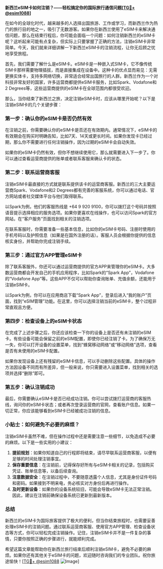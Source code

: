 **新西兰eSIM卡如何注销？——轻松搞定你的国际旅行通信问题[[TG💪+ @esim1088](https://t.me/s/esim1088)]**

在如今的全球化时代，越来越多的人选择出国旅游、工作或学习，而新西兰作为热门的旅行目的地之一，吸引了无数游客。如果你在新西兰使用了eSIM卡来解决通信问题，那么在结束行程后，你可能会面临一个问题：如何注销新西兰的eSIM卡呢？这听起来可能有点复杂，但实际上只要掌握了正确的方法，注销eSIM卡非常简单。今天，我们就来详细讲解一下新西兰eSIM卡的注销流程，让你无后顾之忧地享受旅程。

首先，我们需要了解什么是eSIM卡。eSIM卡是一种嵌入式SIM卡，它不像传统SIM卡那样需要物理插拔，而是直接集成在设备中。这种卡的优点显而易见：无需更换实体卡，支持多网络切换，非常适合经常出国旅行的人群。新西兰作为一个对科技非常友好的国家，许多运营商都提供eSIM卡服务，比如Spark、Vodafone和2 Degrees等，这些运营商提供的eSIM卡在全球范围内都很受欢迎。

那么，当你结束了新西兰之旅，决定注销eSIM卡时，应该从哪里开始呢？以下是注销eSIM卡的几个关键步骤：

### 第一步：确认你的eSIM卡是否仍然有效

在注销之前，你需要确认你的eSIM卡是否还在有效期内。通常情况下，eSIM卡的有效期会在购买时明确告知，比如7天、14天或更长时间。如果你发现卡已经过期，那么你不需要进行任何注销操作，因为过期的eSIM卡会自动失效。

如果你的eSIM卡仍然有效，但你不想继续使用它，那么就需要进入下一步了。你可以通过查看运营商提供的账单或者联系客服来确认卡的状态。

### 第二步：联系运营商客服

注销eSIM卡最直接的方式就是联系提供该卡的运营商客服。新西兰的三大主要运营商Spark、Vodafone和2 Degrees都有完善的客服系统，你可以通过电话、官方网站或者社交媒体平台与他们取得联系。

以Spark为例，他们的客服热线是 +64 9 920 9100，你可以拨打这个号码并按照语音提示选择相应的服务选项。如果你更喜欢在线操作，也可以访问Spark的官方网站，在“客户服务”页面找到相关的注销选项。

在联系客服时，你需要准备一些基本信息，比如你的eSIM卡号码、注册时使用的手机号码以及护照信息（如果是在国外注册的话）。客服人员会根据你提供的信息核实身份，并帮助你完成注销手续。

### 第三步：通过官方APP管理eSIM卡

除了联系客服外，你还可以通过运营商提供的官方APP来管理你的eSIM卡。大多数运营商都会开发自己的手机应用程序，比如Spark的“Spark App”，Vodafone的“Vodafone App”等。这些APP不仅可以帮助你查询账单、充值余额，还能用于注销eSIM卡。

以Spark为例，你可以在应用商店下载“Spark App”，登录后进入“我的账户”页面，找到“eSIM管理”功能。在这里，你可以选择注销当前的eSIM卡，整个过程非常直观且方便。

### 第四步：检查设备上的eSIM卡状态

在完成了上述步骤之后，你还应该检查一下你的设备上是否还有未注销的eSIM卡。有些设备可能会保留之前的eSIM配置，即使你已经注销了卡。为了确保万无一失，你可以打开设备的设置菜单，找到“蜂窝移动网络”或“移动网络”选项，查看是否有未使用的eSIM卡配置。

如果你发现设备上还有残留的eSIM卡信息，可以手动删除这些配置。具体的操作方法因设备不同而有所差异，但一般来说，你只需要进入设置菜单，找到相关的选项并选择“删除”即可。

### 第五步：确认注销成功

最后，你需要确认eSIM卡是否已经成功注销。你可以尝试拨打运营商的客服热线，询问你的eSIM卡状态；或者再次登录运营商的官网，查看账户信息。如果一切正常，你应该能够看到eSIM卡已经被成功注销的信息。

### 小贴士：如何避免不必要的麻烦？

注销eSIM卡虽然不难，但在操作过程中还是需要注意一些细节，以免造成不必要的麻烦。以下是一些实用的小建议：

1. **提前规划**：如果你知道自己的行程即将结束，请尽早联系运营商客服，以便有足够的时间处理注销事宜。
2. **保存重要信息**：在注销前，记得保存好所有与eSIM卡相关的记录，包括购买凭证、账单信息等，以备后续查询。
3. **注意数据安全**：在注销过程中，不要随意透露个人信息，尤其是身份证件号码和密码。如果接到不明来电，务必核实对方身份后再进行操作。
4. **及时更新设备**：如果你的设备系统较旧，可能会导致eSIM卡无法正常注销。因此，建议在注销前确保设备系统已更新到最新版本。

### 总结

新西兰的eSIM卡为国际旅客提供了极大的便利，但当你结束旅程时，也需要妥善处理eSIM卡的注销问题。通过联系运营商客服、使用官方APP管理、检查设备状态等方式，你可以轻松完成注销操作。记住，注销eSIM卡并不是一件复杂的事情，只要你按照正确的步骤进行，就能顺利完成。

希望这篇文章能帮助你在新西兰旅行结束后顺利注销eSIM卡，避免不必要的麻烦。如果你还有其他关于eSIM卡的问题，欢迎随时咨询我们的专业团队。祝你旅途愉快！[[TG💪+ @esim1088](https://t.me/s/esim1088) ![Image](https://i.postimg.cc/4NQfJmqS/Snipaste-2025-05-13-00-14-12.png)]